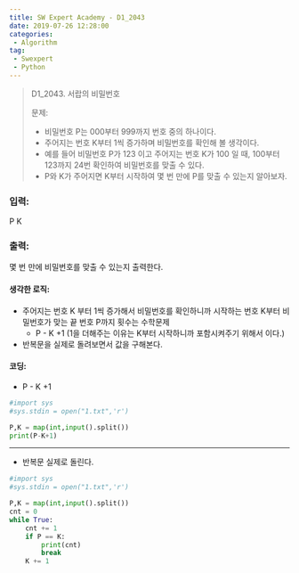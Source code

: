 ```yaml
---
title: SW Expert Academy - D1_2043
date: 2019-07-26 12:28:00
categories:
 - Algorithm
tag:
 - Swexpert
 - Python
---
```


> D1_2043. 서랍의 비밀번호
>
> 문제:
>
> - 비밀번호 P는 000부터 999까지 번호 중의 하나이다.
> - 주어지는 번호 K부터 1씩 증가하며 비밀번호를 확인해 볼 생각이다.
> - 예를 들어 비밀번호 P가 123 이고 주어지는 번호 K가 100 일 때, 100부터 123까지 24번 확인하여 비밀번호를 맞출 수 있다.
> - P와 K가 주어지면 K부터 시작하여 몇 번 만에 P를 맞출 수 있는지 알아보자.  

### 입력:

P K



### 출력:

몇 번 만에 비밀번호를 맞출 수 있는지 출력한다.



#### 생각한 로직:

- 주어지는 번호 K 부터 1씩 증가해서 비밀번호를 확인하니까 시작하는 번호 K부터 비밀번호가 맞는 끝 번호 P까지 횟수는 수학문제
  - P - K +1 (1을 더해주는 이유는 K부터 시작하니까 포함시켜주기 위해서 이다.)
- 반복문을 실제로 돌려보면서 값을 구해본다.



#### 코딩:

- P - K +1

```python
#import sys
#sys.stdin = open("1.txt",'r')

P,K = map(int,input().split())
print(P-K+1)
```

------

- 반복문 실제로 돌린다.

```python
#import sys
#sys.stdin = open("1.txt",'r')

P,K = map(int,input().split())
cnt = 0
while True:
    cnt += 1
    if P == K:
        print(cnt)
        break
    K += 1
```



[출처]: https://www.swexpertacademy.com/